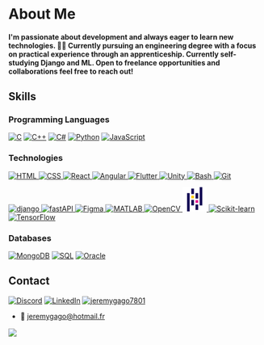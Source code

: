 # About Me

#### I'm passionate about development and always eager to learn new technologies. 🧑‍💻 Currently pursuing an engineering degree with a focus on practical experience through an apprenticeship. Currently self-studying Django and ML. Open to freelance opportunities and collaborations feel free to reach out!

## Skills

### Programming Languages

[![C](https://img.icons8.com/?size=48&id=shQTXiDQiQVR&format=png&color=000000)](https://en.wikipedia.org/wiki/C_(programming_language)) 
[![C++](https://img.icons8.com/?size=48&id=TpULddJc4gTh&format=png&color=000000)](https://en.wikipedia.org/wiki/C%2B%2B) 
[![C#](https://i.imgur.com/P5GZxv3.png)](https://docs.microsoft.com/en-us/dotnet/csharp/) 
[![Python](https://img.icons8.com/color/48/000000/python.png)](https://www.python.org/) 
[![JavaScript](https://img.icons8.com/color/48/000000/javascript.png)](https://developer.mozilla.org/en-US/docs/Web/JavaScript) 

### Technologies

<p align="left">
  <!-- Frontend Technologies -->
  <a href="https://developer.mozilla.org/en-US/docs/Web/HTML" target="_blank" rel="noreferrer">
    <img src="https://img.icons8.com/color/48/000000/html-5.png" alt="HTML" width="48" height="48"/>
  </a>
  <a href="https://developer.mozilla.org/en-US/docs/Web/CSS" target="_blank" rel="noreferrer">
    <img src="https://img.icons8.com/color/48/000000/css3.png" alt="CSS" width="48" height="48"/>
  </a>
  <a href="https://reactjs.org/" target="_blank" rel="noreferrer">
    <img src="https://img.icons8.com/color/48/000000/react-native.png" alt="React" width="48" height="48"/>
  </a>
  <a href="https://angular.io/" target="_blank" rel="noreferrer">
    <img src="https://img.icons8.com/color/48/000000/angularjs.png" alt="Angular" width="48" height="48"/>
  </a>
  <a href="https://flutter.dev/" target="_blank" rel="noreferrer">
    <img src="https://img.icons8.com/color/48/000000/flutter.png" alt="Flutter" width="48" height="48"/>
  </a>
  <a href="https://unity.com/" target="_blank" rel="noreferrer">
    <img src="https://img.icons8.com/color/48/000000/unity.png" alt="Unity" width="48" height="48"/>
  </a>

  <!-- Development Tools -->
  <a href="https://www.gnu.org/software/bash/" target="_blank" rel="noreferrer">
    <img src="https://img.icons8.com/color/48/000000/bash.png" alt="Bash" width="48" height="48"/>
  </a>
  <a href="https://git-scm.com/" target="_blank" rel="noreferrer">
    <img src="https://img.icons8.com/color/48/000000/git.png" alt="Git" width="48" height="48"/>
  </a>

  <!-- Design and Data Tools -->
  <a href="https://www.djangoproject.com/" target="_blank" rel="noreferrer"> <img src="https://cdn.worldvectorlogo.com/logos/django.svg" alt="django" width="48" height="48"/>
  <a href="https://fastapi.tiangolo.com/" target="_blank" rel="noreferrer"> <img src="https://svgmix.com/uploads/skillicons/151df7-fastapi.svg" alt="fastAPI" width="48" height="48">
  <a href="https://www.figma.com/" target="_blank" rel="noreferrer">
    <img src="https://www.vectorlogo.zone/logos/figma/figma-icon.svg" alt="Figma" width="48" height="48"/>
  </a>
  <a href="https://www.mathworks.com/" target="_blank" rel="noreferrer">
    <img src="https://upload.wikimedia.org/wikipedia/commons/2/21/Matlab_Logo.png" alt="MATLAB" width="48" height="48"/>
  </a>
  <a href="https://opencv.org/" target="_blank" rel="noreferrer">
    <img src="https://www.vectorlogo.zone/logos/opencv/opencv-icon.svg" alt="OpenCV" width="48" height="48"/>
  </a>
  <a href="https://pandas.pydata.org/" target="_blank" rel="noreferrer">
    <img src="https://raw.githubusercontent.com/devicons/devicon/2ae2a900d2f041da66e950e4d48052658d850630/icons/pandas/pandas-original.svg" alt="Pandas" width="48" height="48"/>
  </a>
  <a href="https://scikit-learn.org/" target="_blank" rel="noreferrer">
    <img src="https://upload.wikimedia.org/wikipedia/commons/0/05/Scikit_learn_logo_small.svg" alt="Scikit-learn" width="48" height="48"/>
  </a>
  <a href="https://www.tensorflow.org" target="_blank" rel="noreferrer">
    <img src="https://www.vectorlogo.zone/logos/tensorflow/tensorflow-icon.svg" alt="TensorFlow" width="48" height="48"/>
  </a>
</p>

### Databases

[![MongoDB](https://img.icons8.com/color/48/000000/mongodb.png)](https://www.mongodb.com/) 
[![SQL](https://img.icons8.com/?size=48&id=UFF3hmipmJ2V&format=png&color=000000)](https://www.sql.com/) 
[![Oracle](https://img.icons8.com/?size=48&id=39913&format=png&color=000000)](https://www.oracle.com/) 

## Contact

[![Discord](https://img.icons8.com/?size=48&id=2mIgusGquJFz&format=png&color=000000)](https://discord.com/users/Yolke#6345) 
[![LinkedIn](https://img.icons8.com/?size=48&id=13930&format=png&color=000000)](https://www.linkedin.com/in/j%C3%A9r%C3%A9my-gago-b9615a1a4/) 
<a href="https://www.hackerrank.com/jeremygago7801" target="blank"><img align="top" src="https://raw.githubusercontent.com/rahuldkjain/github-profile-readme-generator/master/src/images/icons/Social/hackerrank.svg" alt="jeremygago7801" height="48" width="48" /></a>

- 📧 [jeremygago@hotmail.fr](mailto:jeremygago@hotmail.fr)


<a href="https://github.com/Yolke">
  <img height=200 align="center" src="https://github-readme-stats.vercel.app/api/top-langs?username=Yolke&layout=compact&langs_count=8&card_width=320" />
</a>
